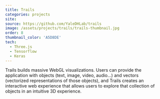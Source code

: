 ```yaml
---
title: Trails
categories: projects
site:
source: https://github.com/YaleDHLab/trails
image: /assets/projects/trails/trails-thumbnail.jpg
order: 8
thumbnail_color: 'A5D8DE'
tech:
  - Three.js
  - Tensorflow
  - Keras
---
```


Trails builds massive WebGL visualizations. Users can provide the application with objects (text, image, video, audio...) and vectors (vectorized representations of those objects), and Trails creates an interactive web experience that allows users to explore that collection of objects in an intuitive 3D experience.